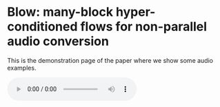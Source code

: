 # Blow: many-block hyper-conditioned flows for non-parallel audio conversion

This is the demonstration page of the paper where we show some audio examples.

<html>
<audio controls><source src="p225_01111.wav"></audio>
</html>
